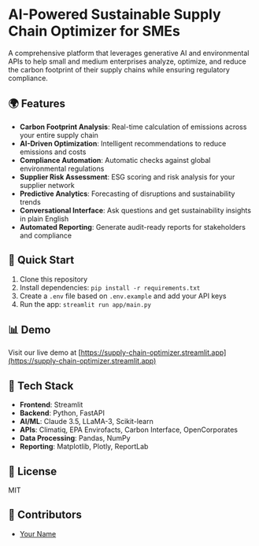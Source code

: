 # AI-Powered Sustainable Supply Chain Optimizer for SMEs

A comprehensive platform that leverages generative AI and environmental APIs to help small and medium enterprises analyze, optimize, and reduce the carbon footprint of their supply chains while ensuring regulatory compliance.

## 🌍 Features

- **Carbon Footprint Analysis**: Real-time calculation of emissions across your entire supply chain
- **AI-Driven Optimization**: Intelligent recommendations to reduce emissions and costs
- **Compliance Automation**: Automatic checks against global environmental regulations
- **Supplier Risk Assessment**: ESG scoring and risk analysis for your supplier network
- **Predictive Analytics**: Forecasting of disruptions and sustainability trends
- **Conversational Interface**: Ask questions and get sustainability insights in plain English
- **Automated Reporting**: Generate audit-ready reports for stakeholders and compliance

## 🚀 Quick Start

1. Clone this repository
2. Install dependencies: `pip install -r requirements.txt`
3. Create a `.env` file based on `.env.example` and add your API keys
4. Run the app: `streamlit run app/main.py`

## 📊 Demo

Visit our live demo at [https://supply-chain-optimizer.streamlit.app](https://supply-chain-optimizer.streamlit.app)

## 🔧 Tech Stack

- **Frontend**: Streamlit
- **Backend**: Python, FastAPI
- **AI/ML**: Claude 3.5, LLaMA-3, Scikit-learn
- **APIs**: Climatiq, EPA Envirofacts, Carbon Interface, OpenCorporates
- **Data Processing**: Pandas, NumPy
- **Reporting**: Matplotlib, Plotly, ReportLab

## 📝 License

MIT

## 🤝 Contributors

- [Your Name](https://github.com/yourusername)

